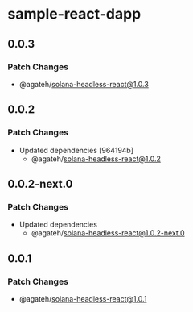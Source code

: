 # sample-react-dapp

## 0.0.3

### Patch Changes

- @agateh/solana-headless-react@1.0.3

## 0.0.2

### Patch Changes

- Updated dependencies [964194b]
  - @agateh/solana-headless-react@1.0.2

## 0.0.2-next.0

### Patch Changes

- Updated dependencies
  - @agateh/solana-headless-react@1.0.2-next.0

## 0.0.1

### Patch Changes

- @agateh/solana-headless-react@1.0.1
